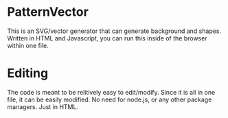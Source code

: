 # PatternVector

This is an SVG/vector generator that can generate background and shapes. Written in HTML and Javascript, you can run this inside of the browser within one file. 

# Editing

The code is meant to be relitively easy to edit/modify. Since it is all in one file, it can be easily modified. No need for node.js, or any other package managers. Just in HTML.

